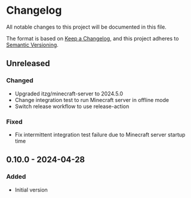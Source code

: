 # Changelog

All notable changes to this project will be documented in this file.

The format is based on [Keep a Changelog](https://keepachangelog.com/en/1.0.0/),
and this project adheres to [Semantic Versioning](https://semver.org/spec/v2.0.0.html).

## Unreleased

### Changed
- Upgraded itzg/minecraft-server to 2024.5.0
- Change integration test to run Minecraft server in offline mode
- Switch release workflow to use release-action

### Fixed
- Fix intermittent integration test failure due to Minecraft server startup time

## 0.10.0 - 2024-04-28
### Added
- Initial version
